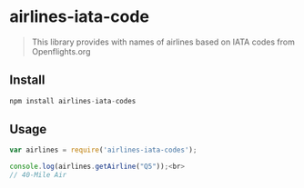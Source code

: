 # airlines-iata-code

>This library provides with names of airlines based on IATA codes from Openflights.org

## Install
```javascript
npm install airlines-iata-codes
```

## Usage
```javascript
var airlines = require('airlines-iata-codes');

console.log(airlines.getAirline("Q5"));<br>
// 40-Mile Air
```
